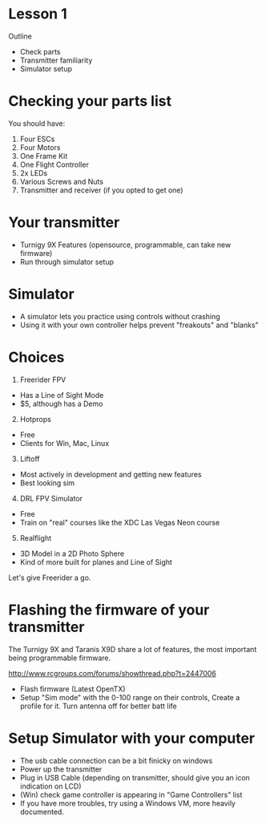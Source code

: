 Lesson 1
========
Outline

* Check parts
* Transmitter familiarity
* Simulator setup

Checking your parts list
========================
You should have:

1. Four ESCs
2. Four Motors
3. One Frame Kit
4. One Flight Controller
5. 2x LEDs
6. Various Screws and Nuts
8. Transmitter and receiver (if you opted to get one)

Your transmitter
================
* Turnigy 9X Features (opensource, programmable, can take new firmware)
* Run through simulator setup


Simulator
=========
* A simulator lets you practice using controls without crashing
* Using it with your own controller helps prevent "freakouts" and "blanks"

Choices
=======

1. Freerider FPV 
 - Has a Line of Sight Mode
 - $5, although has a Demo
2. Hotprops
 - Free
 - Clients for Win, Mac, Linux
3. Liftoff
 - Most actively in development and getting new features
 - Best looking sim
4. DRL FPV Simulator
 - Free
 - Train on "real" courses like the XDC Las Vegas Neon course
5. Realflight
 - 3D Model in a 2D Photo Sphere
 - Kind of more built for planes and Line of Sight
 
Let's give Freerider a go. 

Flashing the firmware of your transmitter
=========================================

The Turnigy 9X and Taranis X9D share a lot of features, the most important being programmable firmware.

http://www.rcgroups.com/forums/showthread.php?t=2447006
* Flash firmware (Latest OpenTX)
* Setup "Sim mode" with the 0-100 range on their controls, Create a profile for it. Turn antenna off for better batt life

Setup Simulator with your computer
==================================

* The usb cable connection can be a bit finicky on windows
* Power up the transmitter
* Plug in USB Cable (depending on transmitter, should give you an icon indication on LCD)
* (Win) check game controller is appearing in "Game Controllers" list
* If you have more troubles, try using a Windows VM, more heavily documented.
